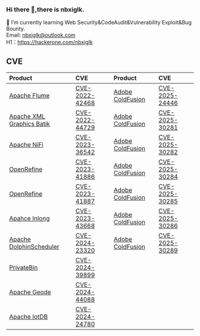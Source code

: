 ### Hi there 👋,there is nbxiglk.

🌱 I’m currently learning Web Security&CodeAudit&Vulnerability Exploit&Bug Bounty.  
Email: nbxiglk@outlook.com  
H1：https://hackerone.com/nbxiglk
## CVE
| Product | CVE  |  Product | CVE | 
|  :-----  | :----- |  :-----  | :----- | 
[Apache Flume](https://flume.apache.org/index.html)|[CVE-2022-42468](https://lists.apache.org/thread/1ckhmp539zr2nd2rs45pocpywk2d9zvz)|[Adobe ColdFusion](https://www.adobe.com/products/coldfusion-family.html)|[CVE-2025-24446](https://helpx.adobe.com/security/products/coldfusion/apsb25-15.html)|
[Apache XML Graphics Batik](https://xmlgraphics.apache.org/batik/)|[CVE-2022-44729](https://lists.apache.org/thread/hco2nw1typoorz33qzs0fcdx0ws6d6j2)|[Adobe ColdFusion](https://www.adobe.com/products/coldfusion-family.html)|[CVE-2025-30281](https://helpx.adobe.com/security/products/coldfusion/apsb25-15.html)|
[Apache NiFi](https://nifi.apache.org/)|[CVE-2023-36542](https://lists.apache.org/thread/swnly3dzhhq9zo3rofc8djq77stkhbof)|[Adobe ColdFusion](https://www.adobe.com/products/coldfusion-family.html)|[CVE-2025-30282](https://helpx.adobe.com/security/products/coldfusion/apsb25-15.html)|
[OpenRefine](https://openrefine.org/)|[CVE-2023-41886](https://github.com/advisories/GHSA-qqh2-wvmv-h72m)|[Adobe ColdFusion](https://www.adobe.com/products/coldfusion-family.html)|[ CVE-2025-30284](https://helpx.adobe.com/security/products/coldfusion/apsb25-15.html)|
[OpenRefine](https://openrefine.org/)|[CVE-2023-41887](https://github.com/advisories/GHSA-p3r5-x3hr-gpg5)|[Adobe ColdFusion](https://www.adobe.com/products/coldfusion-family.html)|[CVE-2025-30285](https://helpx.adobe.com/security/products/coldfusion/apsb25-15.html)|
[Apahce Inlong](https://inlong.apache.org/)|[CVE-2023-43668](https://nvd.nist.gov/vuln/detail/CVE-2023-43668)|[Adobe ColdFusion](https://www.adobe.com/products/coldfusion-family.html)|[ CVE-2025-30286](https://helpx.adobe.com/security/products/coldfusion/apsb25-15.html)|
[Apache DolphinScheduler](https://dolphinscheduler.apache.org/)|[CVE-2024-23320](https://lists.apache.org/thread/25qhfvlksozzp6j9y8ozznvjdjp3lxqq)|[Adobe ColdFusion](https://www.adobe.com/products/coldfusion-family.html)|[CVE-2025-30289](https://helpx.adobe.com/security/products/coldfusion/apsb25-15.html)|
[PrivateBin](https://github.com/PrivateBin/PrivateBin)|[CVE-2024-39899](https://github.com/PrivateBin/PrivateBin/security/advisories/GHSA-mqqj-fx8h-437j)|
[Apache Geode](https://geode.apache.org/)|[CVE-2024-44088]()|
[Apache IotDB](https://iotdb.apache.org/)|[CVE-2024-24780]()|
